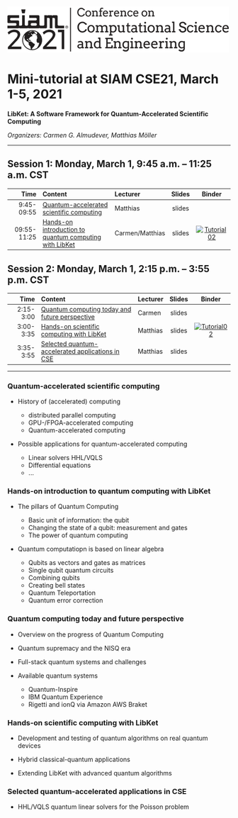 [![SIAM CSE21](SIAM_CSE21.png)](https://www.siam.org/conferences/cm/conference/cse21)

# Mini-tutorial at SIAM CSE21, March 1-5, 2021

**LibKet: A Software Framework for Quantum-Accelerated Scientific Computing**

*Organizers: Carmen G. Almudever, Matthias Möller*

---

## Session 1: Monday, March 1, 9:45 a.m. – 11:25 a.m. CST

| Time        | Content                                                                                   | Lecturer | Slides | Binder |
| ----------: | :---------------------------------------------------------------------------------------- | :------- | :----: | :----: |
|  9:45-09:55 | [Quantum-accelerated scientific computing](#quantum-accelerated-scientific-computing)     | Matthias | slides |        |
| 09:55-11:25 | [Hands-on introduction to quantum computing with LibKet](#hands-on-introduction-to-quantum-computing-with-libket) | Carmen/Matthias | slides | [![Tutorial02](https://mybinder.org/badge_logo.svg)](https://mybinder.org/v2/gh/mmoelle1/LibKet/master?filepath=notebooks%2Fcxx%2Fcse21_tutorial01.ipynb) 

## Session 2: Monday, March 1, 2:15 p.m. – 3:55 p.m. CST 

| Time        | Content                                                                                                       | Lecturer | Slides | Binder |
| ----------: | :------------------------------------------------------------------------------------------------------------ | :------- | :----: | :----: |
|  2:15-3:00  | [Quantum computing today and future perspective](#quantum-computing-today-and-future-perspective)             | Carmen   | slides |
|  3:00-3:35  | [Hands-on scientific computing with LibKet](#hands-on-scientific-computing-with-libket)                       | Matthias | slides | [![Tutorial02](https://mybinder.org/badge_logo.svg)](https://mybinder.org/v2/gh/mmoelle1/LibKet/master?filepath=notebooks%2Fcxx%2Fcse21_tutorial02.ipynb) |
|  3:35-3:55  | [Selected quantum-accelerated applications in CSE](#selected-quantum-accelerated-applications-in-cse)         | Matthias | slides |        |

---

### Quantum-accelerated scientific computing

* History of (accelerated) computing
  * distributed parallel computing
  * GPU-/FPGA-accelerated computing
  * Quantum-accelerated computing
  
* Possible applications for quantum-accelerated computing
  * Linear solvers HHL/VQLS
  * Differential equations
  * ...

### Hands-on introduction to quantum computing with LibKet


* The pillars of Quantum Computing
  * Basic unit of information: the qubit
  * Changing the state of a qubit: measurement and gates
  * The power of quantum computing
  
* Quantum computatiopn is based on linear algebra
  * Qubits as vectors and gates as matrices
  * Single qubit quantum circuits
  * Combining qubits
  * Creating bell states
  * Quantum Teleportation
  * Quantum error correction

### Quantum computing today and future perspective

* Overview on the progress of Quantum Computing

* Quantum supremacy and the NISQ era

* Full-stack quantum systems and challenges

* Available quantum systems
  * Quantum-Inspire
  * IBM Quantum Experience
  * Rigetti and ionQ via Amazon AWS Braket


### Hands-on scientific computing with LibKet

* Development and testing of quantum algorithms on real quantum devices

* Hybrid classical-quantum applications

* Extending LibKet with advanced quantum algorithms

### Selected quantum-accelerated applications in CSE

* HHL/VQLS quantum linear solvers for the Poisson problem
